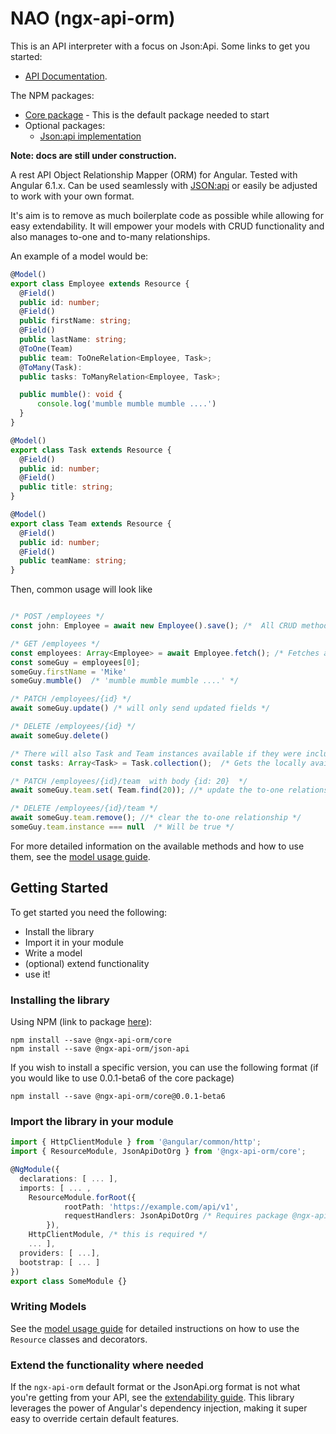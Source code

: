 # NAO (ngx-api-orm)

This is an API interpreter with a focus on Json:Api. Some links to get you started:

* [API Documentation](https://maurei.github.io/ngx-api-orm/).

The NPM packages:

* [Core package](https://www.npmjs.com/package/@ngx-api-orm/core) - This is the default package needed to start
* Optional packages:
  * [Json:api implementation](https://www.npmjs.com/package/@ngx-api-orm/json-api)

**Note: docs are still under construction.**

A rest API Object Relationship Mapper (ORM) for Angular. Tested with Angular 6.1.x. Can be used seamlessly with [JSON:api](JsonApi.org) or easily be adjusted to work with your own format. 

It's aim is to remove as much boilerplate code as possible while allowing for easy extendability. It will empower your models with CRUD functionality and also manages to-one and to-many relationships.

An example of a model would be:

```typescript
@Model()
export class Employee extends Resource {
  @Field()
  public id: number;
  @Field()
  public firstName: string;
  @Field()
  public lastName: string;
  @ToOne(Team)
  public team: ToOneRelation<Employee, Task>;
  @ToMany(Task): 
  public tasks: ToManyRelation<Employee, Task>;

  public mumble(): void {
      console.log('mumble mumble mumble ....')
  }
}

@Model()
export class Task extends Resource {
  @Field()
  public id: number;
  @Field()
  public title: string;
}

@Model()
export class Team extends Resource {
  @Field()
  public id: number;
  @Field()
  public teamName: string;
}
```
Then, common usage will look like

```typescript

/* POST /employees */
const john: Employee = await new Employee().save(); /*  All CRUD methods come with type safety. */

/* GET /employees */
const employees: Array<Employee> = await Employee.fetch(); /* Fetches all from API. */
const someGuy = employees[0];
someGuy.firstName = 'Mike'
someGuy.mumble()  /* 'mumble mumble mumble ....' */

/* PATCH /employees/{id} */
await someGuy.update() /* will only send updated fields */

/* DELETE /employees/{id} */
await someGuy.delete()

/* There will also Task and Team instances available if they were included by the response from GET /employees */
const tasks: Array<Task> = Task.collection();  /* Gets the locally available instances */

/* PATCH /employees/{id}/team  with body {id: 20}  */
await someGuy.team.set( Team.find(20)); //* update the to-one relationship */

/* DELETE /employees/{id}/team */
await someGuy.team.remove(); //* clear the to-one relationship */
someGuy.team.instance === null  /* Will be true */
```

For more detailed information on the available methods and how to use them, see the [model usage guide](additional-documentation/model-usage.html).


## Getting Started
To get started you need the following:
* Install the library
* Import it in your module
* Write a model
* (optional) extend functionality
* use it!

### Installing the library
Using NPM (link to package [here](https://www.npmjs.com/package/@ngx-api-orm/json-api)):
```console
npm install --save @ngx-api-orm/core
npm install --save @ngx-api-orm/json-api 
```
If you wish to install a specific version, you can use the following format (if you would like to use 0.0.1-beta6 of the core package)
```console
npm install --save @ngx-api-orm/core@0.0.1-beta6
```

### Import the library in your module
```typescript
import { HttpClientModule } from '@angular/common/http';
import { ResourceModule, JsonApiDotOrg } from '@ngx-api-orm/core';

@NgModule({
  declarations: [ ... ],
  imports: [ ... ,
    ResourceModule.forRoot({ 
            rootPath: 'https://example.com/api/v1',
            requestHandlers: JsonApiDotOrg /* Requires package @ngx-api-orm/json-api. Omit this line if you're not using a JsonApi.org formatted API.  */
        }),
    HttpClientModule, /* this is required */
    ... ],
  providers: [ ...],
  bootstrap: [ ... ]
})
export class SomeModule {}
```

### Writing Models
See the [model usage guide](https://maurei.github.io/ngx-api-orm/additional-documentation/model-usage.html) for detailed instructions on how to use the `Resource` classes and decorators.

### Extend the functionality where needed
If the `ngx-api-orm` default format or the JsonApi.org format is not what you're getting from your API, see the [extendability guide](/https://maurei.github.io/ngx-api-orm/additional-documentation/extendability.html). This library leverages the power of Angular's dependency injection, making it super easy to override certain default features.



